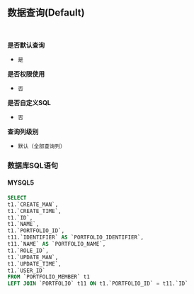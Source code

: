 ## 数据查询(Default) <!-- {docsify-ignore-all} -->



<br>
<p class="panel-title"><b>是否默认查询</b></p>

* `是`

<p class="panel-title"><b>是否权限使用</b></p>

* `否`

<p class="panel-title"><b>是否自定义SQL</b></p>

* `否`

<p class="panel-title"><b>查询列级别</b></p>

* `默认（全部查询列）`




### 数据库SQL语句

#### MYSQL5

```sql
SELECT
t1.`CREATE_MAN`,
t1.`CREATE_TIME`,
t1.`ID`,
t1.`NAME`,
t1.`PORTFOLIO_ID`,
t11.`IDENTIFIER` AS `PORTFOLIO_IDENTIFIER`,
t11.`NAME` AS `PORTFOLIO_NAME`,
t1.`ROLE_ID`,
t1.`UPDATE_MAN`,
t1.`UPDATE_TIME`,
t1.`USER_ID`
FROM `PORTFOLIO_MEMBER` t1 
LEFT JOIN `PORTFOLIO` t11 ON t1.`PORTFOLIO_ID` = t11.`ID` 


```

